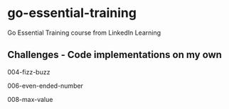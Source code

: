 # go-essential-training

Go Essential Training course from LinkedIn Learning

## Challenges - Code implementations on my own

004-fizz-buzz

006-even-ended-number

008-max-value